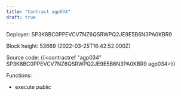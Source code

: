 ```yaml
---
title: "Contract agp034"
draft: true
---
```

Deployer: SP3K8BC0PPEVCV7NZ6QSRWPQ2JE9E5B6N3PA0KBR9


 



Block height: 53669 (2022-03-25T16:42:52.000Z)

Source code: {{<contractref "agp034" SP3K8BC0PPEVCV7NZ6QSRWPQ2JE9E5B6N3PA0KBR9 agp034>}}

Functions:

* execute _public_
